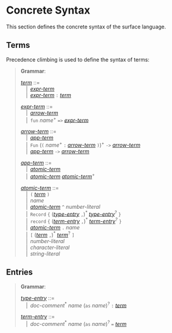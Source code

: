 # Concrete Syntax

This section defines the concrete syntax of the surface language.

## Terms

Precedence climbing is used to define the syntax of terms:

> **Grammar**:
>
> <a href="#var:term"><var id="var:term">term</var></a> ::=\
> &emsp;|&ensp;<a href="#var:expr-term"><var>expr-term</var></a>\
> &emsp;|&ensp;<a href="#var:expr-term"><var>expr-term</var></a> `:` <a href="#var:term"><var>term</var></a>
>
> <a href="#var:expr-term"><var id="var:expr-term">expr-term</var></a> ::=\
> &emsp;|&ensp;<a href="#var:arrow-term"><var>arrow-term</var></a>\
> &emsp;|&ensp;`fun` <var>name</var><sup>+</sup> `=>` <a href="#var:expr-term"><var>expr-term</var></a>
>
> <a href="#var:arrow-term"><var id="var:arrow-term">arrow-term</var></a> ::=\
> &emsp;|&ensp;<a href="#var:app-term"><var>app-term</var></a>\
> &emsp;|&ensp;`Fun` (`(` <var>name</var><sup>+</sup> `:` <a href="#var:arrow-term"><var>arrow-term</var></a> `)`)<sup>+</sup> `->` <a href="#var:arrow-term"><var>arrow-term</var></a>\
> &emsp;|&ensp;<a href="#var:app-term"><var>app-term</var></a> `->` <a href="#var:arrow-term"><var>arrow-term</var></a>
>
> <a href="#var:app-term"><var id="var:app-term">app-term</var></a> ::=\
> &emsp;|&ensp;<a href="#var:atomic-term"><var>atomic-term</var></a>\
> &emsp;|&ensp;<a href="#var:atomic-term"><var>atomic-term</var></a> <a href="#var:atomic-term"><var>atomic-term</var></a><sup>+</sup>
>
> <a href="#var:atomic-term"><var id="var:atomic-term">atomic-term</var></a> ::=\
> &emsp;|&ensp;`(` <a href="#var:term"><var>term</var></a> `)`\
> &emsp;|&ensp;<var>name</var>\
> &emsp;|&ensp;<a href="#var:atomic-term"><var>atomic-term</var></a> `^` <var>number-literal</var>\
> &emsp;|&ensp;`Record` `{` (<a href="#var:type-entry"><var>type-entry</var></a> `,`)<sup>\*</sup> <a href="#var:type-entry"><var>type-entry</var></a><sup>?</sup>  `}`\
> &emsp;|&ensp;`record` `{` (<a href="#var:term-entry"><var>term-entry</var></a> `,`)<sup>\*</sup> <a href="#var:term-entry"><var>term-entry</var></a><sup>?</sup> `}`\
> &emsp;|&ensp;<a href="#var:atomic-term"><var>atomic-term</var></a> `.` <var>name</var>\
> &emsp;|&ensp;`[` (<a href="#var:term"><var>term</var></a> `,`)<sup>\*</sup> <a href="#var:term"><var>term</var></a><sup>?</sup> `]`\
> &emsp;|&ensp;<var>number-literal</var>\
> &emsp;|&ensp;<var>character-literal</var>\
> &emsp;|&ensp;<var>string-literal</var>

## Entries

> **Grammar**:
>
> <a href="#var:type-entry"><var id="var:type-entry">type-entry</var></a> ::=\
> &emsp;|&ensp;<var>doc-comment</var><sup>\*</sup> <var>name</var> (`as` <var>name</var>)<sup>?</sup> `:` <a href="#var:term"><var>term</var></a>
>
> <a href="#var:term-entry"><var id="var:term-entry">term-entry</var></a> ::=\
> &emsp;|&ensp;<var>doc-comment</var><sup>\*</sup> <var>name</var> (`as` <var>name</var>)<sup>?</sup> `=` <a href="#var:term"><var>term</var></a>
